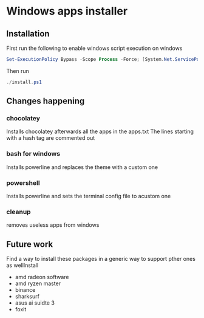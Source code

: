 # Windows apps installer

## Installation

First run the following to enable windows script execution on windows

```powershell
Set-ExecutionPolicy Bypass -Scope Process -Force; [System.Net.ServicePointManager]::SecurityProtocol = [System.Net.ServicePointManager]::SecurityProtocol -bor 3072;
```

Then run

```powershell
./install.ps1
```

## Changes happening

### chocolatey

Installs chocolatey afterwards all the apps in the apps.txt
The lines starting with a hash tag are commented out

### bash for windows

Installs powerline and replaces the theme with a custom one

### powershell

Installs powerline and sets the terminal config file to acustom one

### cleanup

removes useless apps from windows

## Future work

Find a way to install these packages in a generic way to support pther ones as wellInstall

- amd radeon software
- amd ryzen master
- binance
- sharksurf
- asus ai suidte 3
- foxit
